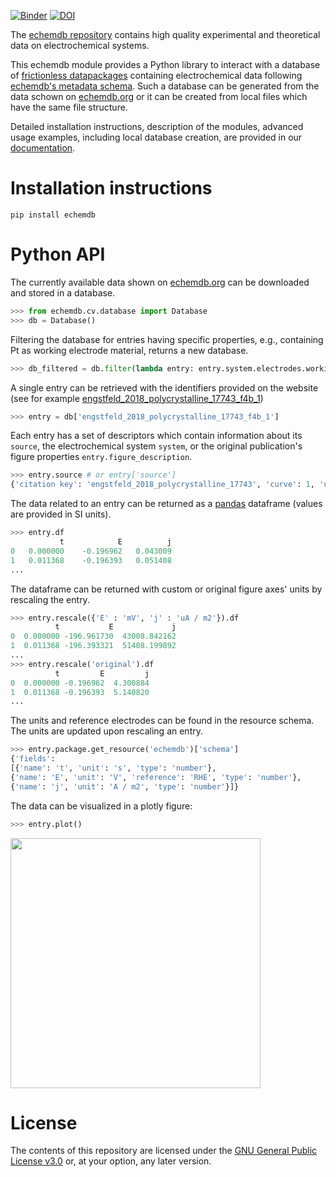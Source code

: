 [![Binder](https://mybinder.org/badge_logo.svg)](https://mybinder.org/v2/gh/echemdb/echemdb/0.1.3?urlpath=tree%2Fdoc%2Fusage%2Fentry_interactions.md)
[![DOI](https://zenodo.org/badge/DOI/10.5281/zenodo.6502901.svg)](https://doi.org/10.5281/zenodo.6502901)

The [echemdb repository](https://echemdb.github.io/website/) contains high
quality experimental and theoretical data on electrochemical systems.

This echemdb module provides a Python library to interact with a database of 
[frictionless datapackages](https://frictionlessdata.io/)
containing electrochemical data following [echemdb's metadata schema](https://github.com/echemdb/metadata-schema).
Such a database can be generated from the data schown on [echemdb.org](https://www.echemdb.org) 
or it can be created from local files which have the same file structure.

Detailed installation instructions, description of the modules, advanced usage examples, including
local database creation, are provided in our
[documentation](https://echemdb.github.io/echemdb/).

# Installation instructions

<!-- TODO: Make echemdb pip installable, publish on PyPI and conda-forge. See #130
```
pip install echemdb
```


Create an environment with the required packages

```
conda config --add channels conda-forge
conda config --set channel_priority strict
conda env create --force -f environment.yml
```

Alternatively, if you want to install the required packages into an existing, environment use:

```
conda env update --name <your_env_name> --file environment.yml
```
-->

```
pip install echemdb
```

# Python API

The currently available data shown on [echemdb.org](https://www.echemdb.org) can be downloaded and stored in a database.

```python
>>> from echemdb.cv.database import Database
>>> db = Database()
```

Filtering the database for entries having specific properties, e.g., containing Pt as working electrode material, returns a new database.

```python
>>> db_filtered = db.filter(lambda entry: entry.system.electrodes.working_electrode.material == 'Pt')
```

A single entry can be retrieved with the identifiers provided on the website
(see for example [engstfeld_2018_polycrystalline_17743_f4b_1](https://echemdb.github.io/website/cv/entries/engstfeld_2018_polycrystalline_17743_f4b_1/))

```python
>>> entry = db['engstfeld_2018_polycrystalline_17743_f4b_1']
```

Each entry has a set of descriptors which contain information about its `source`, the electrochemical system `system`, or the original publication's figure properties `entry.figure_description`.

```python
>>> entry.source # or entry['source']
{'citation key': 'engstfeld_2018_polycrystalline_17743', 'curve': 1, 'url': 'https://doi.org/10.1002/chem.201803418', 'figure': '4b', 'version': 1}
```

The data related to an entry can be returned as a [pandas](https://pandas.pydata.org/) dataframe (values are provided in SI units).

```python
>>> entry.df
           t	        E	       j
0	0.000000	-0.196962	0.043009
1	0.011368	-0.196393	0.051408
...
```

The dataframe can be returned with custom or original figure axes' units by rescaling the entry.

```python
>>> entry.rescale({'E' : 'mV', 'j' : 'uA / m2'}).df
          t           E             j
0  0.000000 -196.961730  43008.842162
1  0.011368 -196.393321  51408.199892
...
>>> entry.rescale('original').df
          t         E         j
0  0.000000 -0.196962  4.300884
1  0.011368 -0.196393  5.140820
...
```

The units and reference electrodes can be found in the resource schema. The units are updated upon rescaling an entry.

```python
>>> entry.package.get_resource('echemdb')['schema']
{'fields': 
[{'name': 't', 'unit': 's', 'type': 'number'}, 
{'name': 'E', 'unit': 'V', 'reference': 'RHE', 'type': 'number'}, 
{'name': 'j', 'unit': 'A / m2', 'type': 'number'}]}
```

The data can be visualized in a plotly figure:

```python
>>> entry.plot()
```
<img src=https://raw.githubusercontent.com/echemdb/echemdb/main/doc/images/readme_demo_plot.png style="width:400px">

# License

The contents of this repository are licensed under the [GNU General Public
License v3.0](./LICENSE) or, at your option, any later version.
